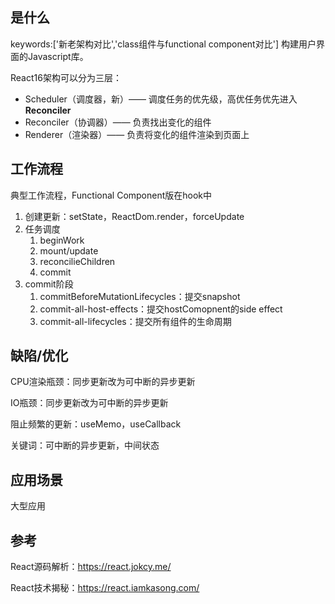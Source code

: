 ## <a id="whatis">是什么</a>
keywords:['新老架构对比','class组件与functional component对比']
构建用户界面的Javascript库。

React16架构可以分为三层：

- Scheduler（调度器，新）—— 调度任务的优先级，高优任务优先进入**Reconciler**
- Reconciler（协调器）—— 负责找出变化的组件
- Renderer（渲染器）—— 负责将变化的组件渲染到页面上

## <a id="whatis">工作流程</a>

典型工作流程，Functional Component版在hook中

1. 创建更新：setState，ReactDom.render，forceUpdate
2. 任务调度
   1. beginWork
   2. mount/update
   3. reconcilieChildren
   4. commit
3. commit阶段
   1. commitBeforeMutationLifecycles：提交snapshot
   2. commit-all-host-effects：提交hostComopnent的side effect
   3. commit-all-lifecycles：提交所有组件的生命周期


## <a id="issue">缺陷/优化</a>

CPU渲染瓶颈：同步更新改为可中断的异步更新

IO瓶颈：同步更新改为可中断的异步更新

阻止频繁的更新：useMemo，useCallback

关键词：可中断的异步更新，中间状态

## <a id="scenario">应用场景</a>

大型应用

## <a id="reference">参考</a>

React源码解析：https://react.jokcy.me/

React技术揭秘：https://react.iamkasong.com/

